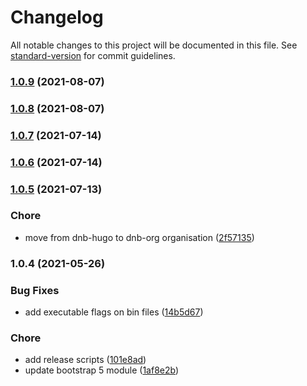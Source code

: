 # Changelog

All notable changes to this project will be documented in this file. See [standard-version](https://github.com/conventional-changelog/standard-version) for commit guidelines.

### [1.0.9](https://github.com/themefisher/themefisher-docs/compare/v1.0.8...v1.0.9) (2021-08-07)

### [1.0.8](https://github.com/themefisher/themefisher-docs/compare/v1.0.7...v1.0.8) (2021-08-07)

### [1.0.7](https://github.com/themefisher/themefisher-docs/compare/v1.0.6...v1.0.7) (2021-07-14)

### [1.0.6](https://github.com/themefisher/themefisher-docs/compare/v1.0.5...v1.0.6) (2021-07-14)

### [1.0.5](https://github.com/themefisher/themefisher-docs/compare/v1.0.4...v1.0.5) (2021-07-13)


### Chore

* move from dnb-hugo to dnb-org organisation ([2f57135](https://github.com/themefisher/themefisher-docs/commit/2f5713583fffeb12d40db5a87943b9db3f5e9834))

### 1.0.4 (2021-05-26)


### Bug Fixes

* add executable flags on bin files ([14b5d67](https://github.com/themefisher/themefisher-docs/commit/14b5d6799960630e9254dc414bb6a20c4baf6016))


### Chore

* add release scripts ([101e8ad](https://github.com/themefisher/themefisher-docs/commit/101e8ad64738f3836702d847e577d08571296957))
* update bootstrap 5 module ([1af8e2b](https://github.com/themefisher/themefisher-docs/commit/1af8e2ba89d1dede40ff6cad77cdf287bcec4c5a))
